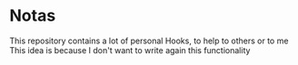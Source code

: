 # Notas

This repository contains a lot of personal Hooks, to help to others or to me
This idea is because I don't want to write again this functionality